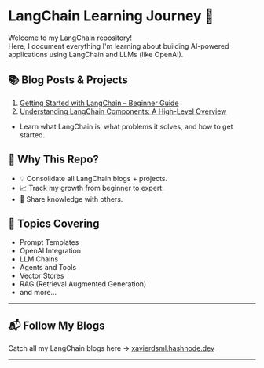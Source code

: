 # LangChain Learning Journey 🚀

Welcome to my LangChain repository!  
Here, I document everything I'm learning about building AI-powered applications using LangChain and LLMs (like OpenAI).

## 📚 Blog Posts & Projects

1. [Getting Started with LangChain – Beginner Guide](https://xavierdsml.hashnode.dev/getting-started-with-langchain-a-beginners-guide-to-llm-powered-applications)
2. [Understanding LangChain Components: A High-Level Overview](https://xavierdsml.hashnode.dev/understanding-langchain-components-a-high-level-overview)

- Learn what LangChain is, what problems it solves, and how to get started.

## 🧠 Why This Repo?

- 💡 Consolidate all LangChain blogs + projects.
- 📈 Track my growth from beginner to expert.
- 🤝 Share knowledge with others.

## 📌 Topics Covering

- Prompt Templates
- OpenAI Integration
- LLM Chains
- Agents and Tools
- Vector Stores
- RAG (Retrieval Augmented Generation)
- and more...

---

## 📬 Follow My Blogs

Catch all my LangChain blogs here → [xavierdsml.hashnode.dev](https://xavierdsml.hashnode.dev)

---
